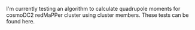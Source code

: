 I'm currently testing an algorithm to calculate quadrupole moments for cosmoDC2 redMaPPer cluster using cluster members. These tests can be found here.
